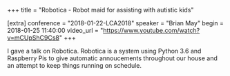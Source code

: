 +++
title = "Robotica - Robot maid for assisting with autistic kids"

[extra]
conference = "2018-01-22-LCA2018"
speaker = "Brian May"
begin = 2018-01-25 11:40:00
video_url =  "https://www.youtube.com/watch?v=mCUpShC9Cs8"
+++

I gave a talk on Robotica. Robotica is a system using Python 3.6 and Raspberry
Pis to give automatic annoucements throughout our house and an attempt to
keep things running on schedule.
